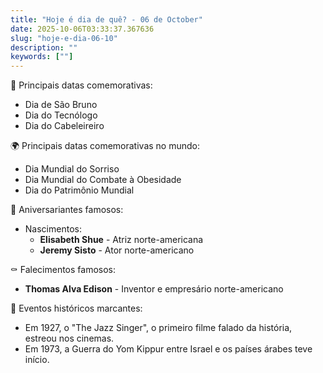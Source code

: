 ```yaml
---
title: "Hoje é dia de quê? - 06 de October"
date: 2025-10-06T03:33:37.367636
slug: "hoje-e-dia-06-10"
description: ""
keywords: [""]
---
```


🎉 Principais datas comemorativas:

- Dia de São Bruno
- Dia do Tecnólogo
- Dia do Cabeleireiro

🌍 Principais datas comemorativas no mundo:

- Dia Mundial do Sorriso
- Dia Mundial do Combate à Obesidade
- Dia do Patrimônio Mundial

🎂 Aniversariantes famosos:

- Nascimentos:
  - **Elisabeth Shue** - Atriz norte-americana
  - **Jeremy Sisto** - Ator norte-americano

⚰️ Falecimentos famosos:

- **Thomas Alva Edison** - Inventor e empresário norte-americano

📜 Eventos históricos marcantes:

- Em 1927, o "The Jazz Singer", o primeiro filme falado da história, estreou nos cinemas.
- Em 1973, a Guerra do Yom Kippur entre Israel e os países árabes teve início.